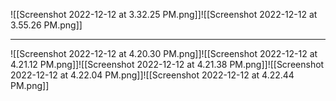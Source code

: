 ![[Screenshot 2022-12-12 at 3.32.25 PM.png]]![[Screenshot 2022-12-12 at 3.55.26 PM.png]]

---

![[Screenshot 2022-12-12 at 4.20.30 PM.png]]![[Screenshot 2022-12-12 at 4.21.12 PM.png]]![[Screenshot 2022-12-12 at 4.21.38 PM.png]]![[Screenshot 2022-12-12 at 4.22.04 PM.png]]![[Screenshot 2022-12-12 at 4.22.44 PM.png]]